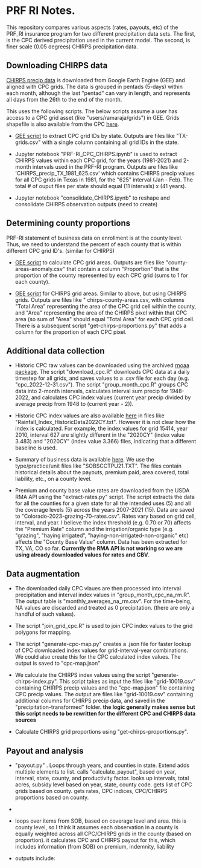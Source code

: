 # PRF RI Notes.

This repository compares various aspects (rates, payouts, etc) of the PRF_RI insurance program for two different precipitation data sets. The first, is the CPC derived precipitation used in the current model. The second, is finer scale (0.05 degrees) CHIRPS precipitation data. 

## Downloading CHIRPS data

[CHIRPS precip data](https://developers.google.com/earth-engine/datasets/catalog/UCSB-CHG_CHIRPS_PENTAD) is downloaded from Google Earth Engine (GEE) and aligned with CPC grids. The data is grouped in pentads (5-days) within each month, although the last "pentad" can vary in length, and represents all days from the 26th to the end of the month. 

This uses the following scripts. The below scripts assume a user has access to a CPC grid asset (like "users/ramaraja/grids") in GEE. Grids shapefile is also available from the CPC [here](https://pubfs-rma.fpac.usda.gov/pub/Miscellaneous_Files/VI_RI_Data/index.html).

- [GEE script](https://code.earthengine.google.com/1134e155755e81a955bebc20df4f9c62) to extract CPC grid IDs by state. Outputs are files like "TX-grids.csv" with a single column containing all grid IDs in the state.

- Jupyter notebook "PRF-RI_CPC_CHIRPS.ipynb" is used to extract CHIRPS values within each CPC grid, for the years (1981-2021) and 2-month intervals used in the PRF-RI program. Outputs are files like 'CHIRPS_precip_TX_1981_625.csv' which contains CHIRPS precip values for all CPC grids in Texas in 1981, for the "625" interval (Jan - Feb). The total # of ouput files per state should equal (11 intervals) x (41 years).

- Jupyter notebook "consolidate_CHIRPS.ipynb" to reshape and consolidate CHIRPS observation outputs (need to create)

## Determining county proportions

PRF-RI statement of business data on enrollment is at the county level. Thus, we need to understand the percent of each county that is within different CPC grid ID's. (similar for CHIRPS) 

- [GEE script](https://code.earthengine.google.com/bb14c742606a6e78d2394e2b79022fb2) to calculate CPC grid areas. Outputs are files like "county-areas-anomaly.csv" that contain a column "Proportion" that is the proportion of the county represented by each CPC grid (sums to 1 for each county).

- [GEE script](https://code.earthengine.google.com/11b9ab34fcaee8ec601e76fc7cb78532) for CHIRPS grid areas. Similar to above, but using CHIRPS grids. Outputs are files like " chirps-county-areas.csv, with columns "Total Area" representing the area of the CPC grid cell within the county, and "Area" representing the area of the CHIRPS pixel within that CPC area (so sum of "Area" should equal "Total Area" for each CPC grid cell. There is a subsequent script "get-chirps-proportions.py" that adds a column for the proportion of each CPC pixel. 

## Additional data collection

- Historic CPC raw values can be downloaded using the archived [rnoaa package](https://github.com/ropensci/rnoaa). The script "download_cpc.R" downloads CPC data at a daily timestep for all grids, and saves values to a .csv file for each day (e.g. "cpc_2022-12-31.csv"). The script "group_month_cpc.R" groups CPC data into 2-month intervals, calculates interval sum precip for 1948-2022, and calculates CPC index values (current year precip divided by average precip from 1948 to (current year - 2)).

- Historic CPC index values are also available [here](https://pubfs-rma.fpac.usda.gov/pub/Miscellaneous_Files/VI_RI_Data/index.html) in files like "Rainfall_Index_HistoricData2022CY.txt". However it is not clear how the index is calculated. For example, the index values for grid 15414, year 2010, interval 627 are slightly different in the "2020CY" (index value 3.483) and "2020CY" (index value 3.366)  files, indicating that a different baseline is used.

- Summary of business data is available [here](https://www.rma.usda.gov/Information-Tools/Summary-of-Business/State-County-Crop-Summary-of-Business). We use the type/practice/unit files like "SOBSCCTPU21.TXT".
	The files contain historical details about the payouts, premium paid, area covered, total liability, etc., on a county level.

- Premium and county base value rates are downloaded from the USDA RMA API using the "extract-rates.py" script. The script extracts the data for all the counties for a given state for all the intended uses (5) and all the coverage levels (5) across the years 2007-2021 (15). Data are saved to "Colorado-2023-grazing-70-rates.csv". Rates vary based on grid cell, interval, and year. I believe the index threshold (e.g. 0.70 or 70) affects the "Premium Rate" column and the irrigation/organic type (e.g. "grazing", "haying irrigated", "haying-non-irrigated-non-organic" etc) affects the "County Base Value" column.  Data has been extracted for TX, VA, CO so far. **Currently the RMA API is not working so we are using already downloaded values for rates and CBV**.

## Data augmentation

- The downloaded daily CPC vlaues are then processed into interval precipitation and interval index values in "group_month_cpc_na_rm.R". The output table is "monthly_averages_na_rm.csv". For the time-being, NA values are discarded and treated as 0 precipitation. (there are only a handful of such values).

- The script "join_grid_cpc.R" is used to join CPC index values to the grid polygons for mapping. 
  
- The script "generate-cpc-map.py" creates a .json file for faster lookup of CPC downloaded index values for grid-interval-year combinations. We could also create this for the CPC calculated index values. The output is saved to "cpc-map.json"

- We calculate the CHIRPS index values using the script "generate-chirps-index.py". This script takes as input the files like "grid-10019.csv" containing CHIRPS precip values and the "cpc-map.json" file containing CPC precip values. The output are files like "grid-10019.csv" containing additional columns for CHIRPS precip data, and saved in the "precipitation-transformed" folder. **the logic generally makes sense but this script needs to be rewritten for the different CPC and CHIRPS data sources**

- Calculate CHIRPS grid proportions using "get-chirps-proportions.py".

## Payout and analysis

- "payout.py" . Loops through years, and counties in state. Extend adds multiple elements to list. calls "calculate_payout", based on year, interval, state, county, and productivity factor. looks up intervals, total acres, subsidy level based on year, state, county code. gets list of CPC grids based on county. gets rates, CPC indices, CPC/CHIRPS proportions based on county.
- 
- loops over items from SOB, based on coverage level and area. this is county level, so I think it assumes each observation in a county is equally weighted across all CPC/CHIRPS grids in the county (based on proportion). it calculates CPC and CHIRPS payout for this, which includes information (from SOB) on premium, indemnity, liability

- outputs include: 



